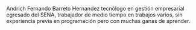 Andrich Fernando Barreto Hernandez tecnólogo en gestión empresarial egresado del SENA, trabajador de medio tiempo en trabajos varios, sin experiencia previa en programación pero con muchas ganas de aprender.